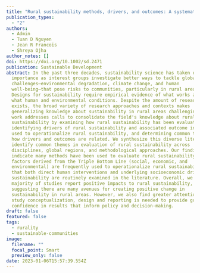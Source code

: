 ```yaml
---
title: "Rural sustainability methods, drivers, and outcomes: A systematic review"
publication_types:
  - "2"
authors:
  - Admin
  - Tuan D Nguyen
  - Jean R Francois
  - Shreya Ojha
author_notes: []
doi: https://doi.org/10.1002/sd.2471
publication: Sustainable Development
abstract: In the past three decades, sustainability science has taken on new
  importance as interest groups investigate better ways to tackle global
  challenges—environmental degradation, climate change, and human
  well-being—that pose risks to communities, particularly in rural areas.
  Designs for sustainability require empirical evidence of what works and under
  what human and environmental conditions. Despite the amount of research that
  exists, the broad variety of research approaches and contexts makes
  generalizing knowledge about sustainability in rural areas challenging. This
  work addresses calls to consolidate the field's knowledge about rural
  sustainability by examining how rural sustainability has been evaluated,
  identifying drivers of rural sustainability and associated outcome indicators
  used to operationalize rural sustainability, and determining common trends in
  how drivers and outcomes are related. We synthesize this diverse literature to
  identify common themes in evaluation of rural sustainability across
  disciplines, global regions, and methodological approaches. Our findings
  indicate many methods have been used to evaluate rural sustainability, that
  factors derived from the Triple Bottom Line (social, economic, and
  environmental) are frequently used to operationalize rural sustainability, and
  that both direct human interventions and underlying socioeconomic drivers of
  sustainability are routinely examined in the literature. Overall, we find the
  majority of studies report positive impacts to rural sustainability,
  suggesting there are many avenues for creating positive change in
  sustainability in rural areas. However, we also find greater attention to
  study conceptualization, design and reporting is needed to provide greater
  confidence in results that inform policy and decision-making.
draft: false
featured: false
tags:
  - rurality
  - sustainable-communities
image:
  filename: ""
  focal_point: Smart
  preview_only: false
date: 2023-01-06T15:57:39.554Z
---
```

